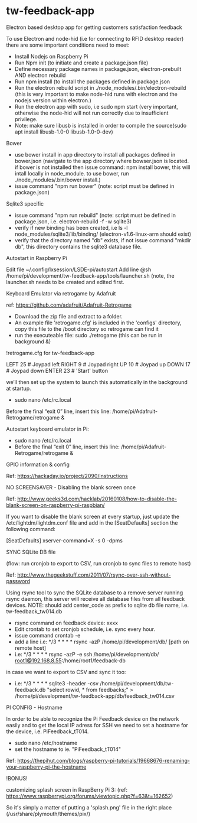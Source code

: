 # tw-feedback-app
Electron based desktop app for getting customers satisfaction feedback


To use Electron and node-hid (i.e for connecting to RFID desktop reader) there are some important conditions need to meet:
 
* Install Nodejs on Raspberry Pi
* Run Npm init (to initiate and create a package.json file)
* Define necessary package names in package.json, electron-prebuilt AND electron rebuild 
* Run npm install (to install the packages defined in package.json
* Run the electron rebuild script in ./node_modules/.bin/electron-rebuild (this is very important to make node-hid runs with electron and the nodejs version within electron.)
* Run the electron app with sudo, i.e sudo npm start (very important, otherwise the node-hid will not run correctly due to insufficient privilege.
* Note: make sure libusb is installed in order to compile the source(sudo apt install libusb-1.0-0 libusb-1.0-0-dev)

Bower
- use bower install in app directory to install all packages defined in bower.json (navigate to the app directory where bowser.json is located. if bower is not installed then issue command: npm install bower, this will intall locally in node_module. to use bower, run ./node_modules/.bin/bower install.)
- issue command "npm run bower" (note: script must be defined in package.json)
 
Sqlite3 specific

- issue command "npm run rebuild" (note: script must be defined in package.json, i.e. electron-rebuild -f -w sqlite3) 
- verify if new binding has been created, i.e  ls -l node_modules/sqlite3/lib/binding/ (electron-v1.6-linux-arm
should exist)
- verify that the directory named "db" exists, if not issue command "mkdir db", this directory contains the sqlite3 database file.

Autostart in Raspberry Pi
 
Edit file ~/.config/lxsession/LSDE-pi/autostart
Add line @sh /home/pi/development/tw-feedback-app/tools/launcher.sh (note, the launcher.sh needs to be created and edited first.


Keyboard Emulator via retrogame by Adafruit

ref: https://github.com/adafruit/Adafruit-Retrogame

- Download the zip file and extract to a folder.
- An example file 'retrogame.cfg' is included in the 'configs' directory, copy this file to the /boot directory so retrogame can find it
- run the executeable file: sudo ./retrogame (this can be run in background &)

!retrogame.cfg for tw-feedback-app

LEFT      25  # Joypad left
RIGHT      9  # Joypad right
UP        10  # Joypad up
DOWN      17  # Joypad down
ENTER     23  # 'Start' button


 we’ll then set up the system to launch this automatically in the background at startup.
- sudo nano /etc/rc.local

Before the final “exit 0” line, insert this line:
/home/pi/Adafruit-Retrogame/retrogame &


Autostart keyboard emulator in Pi:

- sudo nano /etc/rc.local
- Before the final “exit 0” line, insert this line: /home/pi/Adafruit-Retrogame/retrogame &


GPIO information & config

Ref: https://hackaday.io/project/2090/instructions


NO SCREENSAVER - Disabling the blank screen once 

Ref: http://www.geeks3d.com/hacklab/20160108/how-to-disable-the-blank-screen-on-raspberry-pi-raspbian/

If you want to disable the blank screen at every startup, just update the /etc/lightdm/lightdm.conf file and add in the [SeatDefaults] section the following command:

[SeatDefaults]
xserver-command=X -s 0 -dpms


SYNC SQLite DB file

(flow: run cronjob to export to CSV, run cronjob to sync files to remote host)

Ref: http://www.thegeekstuff.com/2011/07/rsync-over-ssh-without-password

Using rsync tool to sync the SQLite database to a remove server running rsync daemon,
this server will receive all database files from all feedback devices. NOTE: should add center_code as prefix to sqlite db file name, i.e. tw-feedback_tw014.db

- rsync command on feedback device: xxxx
- Edit crontab to set cronjob schedule, i.e. sync every hour.
- issue command crontab -e
- add a line i.e:  */3 * * * * rsync -azP /home/pi/development/db/ [path on remote host] 
- i.e: */3 * * * * rsync -azP -e ssh /home/pi/development/db/ root1@192.168.8.55:/home/root1/feedback-db

in case we want to export to CSV and sync it too:

- i.e: */3 * * * * sqlite3 -header -csv /home/pi/development/db/tw-feedback.db "select rowid, * from feedbacks;" > /home/pi/development/tw-feedback-app/db/feedback_tw014.csv



PI CONFIG - Hostname

In order to be able to recognize the Pi Feedback device on the network easily and to get the local IP adress for SSH we need to set a hostname for the device, i.e. PiFeedback_tT014.

- sudo nano /etc/hostname
- set the hostname to ie. "PiFeedback_tT014"

Ref: https://thepihut.com/blogs/raspberry-pi-tutorials/19668676-renaming-your-raspberry-pi-the-hostname


!BONUS! 

customizing splash screen in RaspBerry Pi 3:
(ref: https://www.raspberrypi.org/forums/viewtopic.php?f=63&t=162652)

So it's simply a matter of putting a 'splash.png' file in the right place (/usr/share/plymouth/themes/pix/)






